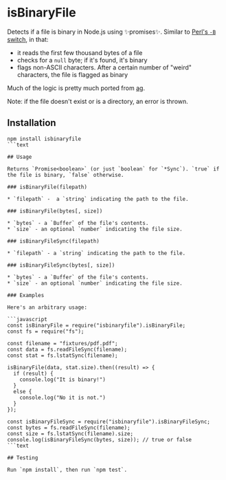 # isBinaryFile

Detects if a file is binary in Node.js using ✨promises✨. Similar to [Perl's `-B` switch](http://stackoverflow.com/questions/899206/how-does-perl-know-a-file-is-binary), in that:
- it reads the first few thousand bytes of a file
- checks for a `null` byte; if it's found, it's binary
- flags non-ASCII characters. After a certain number of "weird" characters, the file is flagged as binary

Much of the logic is pretty much ported from [ag](https://github.com/ggreer/the_silver_searcher).

Note: if the file doesn't exist or is a directory, an error is thrown.

## Installation

```text
npm install isbinaryfile
```text

## Usage

Returns `Promise<boolean>` (or just `boolean` for `*Sync`). `true` if the file is binary, `false` otherwise.

### isBinaryFile(filepath)

* `filepath` -  a `string` indicating the path to the file.

### isBinaryFile(bytes[, size])

* `bytes` - a `Buffer` of the file's contents.
* `size` - an optional `number` indicating the file size.

### isBinaryFileSync(filepath)

* `filepath` - a `string` indicating the path to the file.

### isBinaryFileSync(bytes[, size])

* `bytes` - a `Buffer` of the file's contents.
* `size` - an optional `number` indicating the file size.

### Examples

Here's an arbitrary usage:

```javascript
const isBinaryFile = require("isbinaryfile").isBinaryFile;
const fs = require("fs");

const filename = "fixtures/pdf.pdf";
const data = fs.readFileSync(filename);
const stat = fs.lstatSync(filename);

isBinaryFile(data, stat.size).then((result) => {
  if (result) {
    console.log("It is binary!")
  }
  else {
    console.log("No it is not.")
  }
});

const isBinaryFileSync = require("isbinaryfile").isBinaryFileSync;
const bytes = fs.readFileSync(filename);
const size = fs.lstatSync(filename).size;
console.log(isBinaryFileSync(bytes, size)); // true or false
```text

## Testing

Run `npm install`, then run `npm test`.
